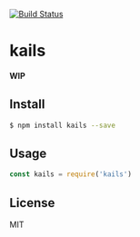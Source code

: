 [![Build Status](https://travis-ci.org/kaelzhang/kails.svg?branch=master)](https://travis-ci.org/kaelzhang/kails)
<!-- optional appveyor tst
[![Windows Build Status](https://ci.appveyor.com/api/projects/status/github/kaelzhang/node-kails?branch=master&svg=true)](https://ci.appveyor.com/project/kaelzhang/node-kails)
-->
<!-- optional npm version
[![NPM version](https://badge.fury.io/js/kails.svg)](http://badge.fury.io/js/kails)
-->
<!-- optional npm downloads
[![npm module downloads per month](http://img.shields.io/npm/dm/kails.svg)](https://www.npmjs.org/package/kails)
-->
<!-- optional dependency status
[![Dependency Status](https://david-dm.org/kaelzhang/node-kails.svg)](https://david-dm.org/kaelzhang/node-kails)
-->

# kails

**WIP**

## Install

```sh
$ npm install kails --save
```

## Usage

```js
const kails = require('kails')
```

## License

MIT
